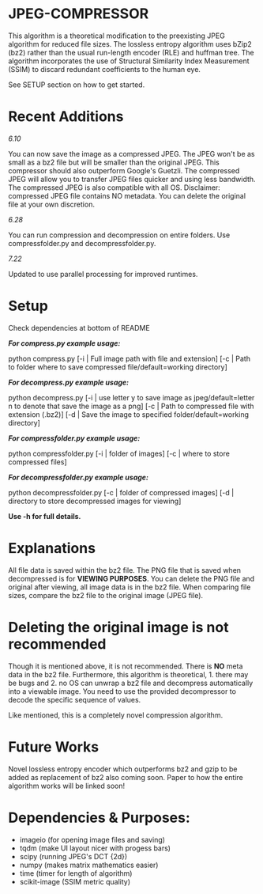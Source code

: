# JPEG-COMPRESSOR

This algorithm is a theoretical modification to the preexisting JPEG algorithm for reduced file sizes. The lossless
entropy algorithm uses bZip2 (bz2) rather than the usual run-length encoder (RLE) and huffman tree. The algorithm incorporates the use of Structural Similarity Index Measurement (SSIM) to discard redundant coefficients to the human eye.

See SETUP section on how to get started.

# Recent Additions

*6.10*

You can now save the image as a compressed JPEG. The JPEG won't be as small as a bz2 file but will be smaller
than the original JPEG. This compressor should also outperform Google's Guetzli. The compressed JPEG will allow you to
transfer JPEG files quicker and using less bandwidth. The compressed JPEG is also compatible with all OS. Disclaimer:
compressed JPEG file contains NO metadata. You can delete the original file at your own discretion.

*6.28*

You can run compression and decompression on entire folders. Use compressfolder.py and decompressfolder.py.

*7.22*

Updated to use parallel processing for improved runtimes.

# Setup

Check dependencies at bottom of README

__*For compress.py example usage:*__

python compress.py [-i | Full image path with file and extension] [-c | Path to folder where to save compressed file/default=working directory]
 
__*For decompress.py example usage:*__

python decompress.py [-i | use letter y to save image as jpeg/default=letter n to denote that save the image as a png] [-c | Path to compressed file with extension (.bz2)] [-d | Save the image to specified folder/default=working directory]

__*For compressfolder.py example usage:*__

python compressfolder.py [-i | folder of images] [-c | where to store compressed files]

__*For decompressfolder.py example usage:*__

python decompressfolder.py [-c | folder of compressed images] [-d | directory to store decompressed images for viewing]

__Use -h for full details.__

# Explanations

All file data is saved within the bz2 file. The PNG file that is saved when decompressed is for __VIEWING PURPOSES__.
You can delete the PNG file and original after viewing, all image data is in the bz2 file.
When comparing file sizes, compare the bz2 file to the original image (JPEG file).

# Deleting the original image is not recommended

Though it is mentioned above, it is not recommended. There is __NO__ meta data in the bz2 file.
Furthermore, this algorithm is theoretical, 1. there may
be bugs and 2. no OS can unwrap a bz2 file and decompress automatically into a viewable image. You need to use the provided decompressor to decode the specific sequence of values.

Like mentioned, this is a completely novel compression algorithm.

# Future Works

Novel lossless entropy encoder which outperforms bz2 and gzip to be added as replacement of bz2 also coming soon.
Paper to how the entire algorithm works will be linked soon!

# Dependencies & Purposes:
 - imageio (for opening image files and saving)
 - tqdm (make UI layout nicer with progess bars)
 - scipy (running JPEG's DCT {2d})
 - numpy (makes matrix mathematics easier)
 - time (timer for length of algorithm)
 - scikit-image (SSIM metric quality)
